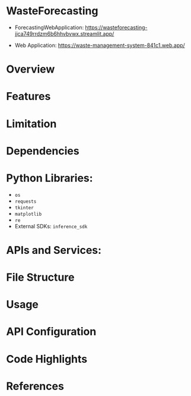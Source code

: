 # WasteForecasting

- ForecastingWebApplication: 
https://wasteforecasting-jjca749rrdzm6b6hhvbvwx.streamlit.app/

- Web Application: 
https://waste-management-system-841c1.web.app/

# Overview


# Features

  
# Limitation

# Dependencies
# Python Libraries:
- `os`
- `requests`
- `tkinter`
- `matplotlib`
- `re`
- External SDKs: `inference_sdk`

# APIs and Services:

# File Structure

# Usage
# API Configuration
# Code Highlights

# References



